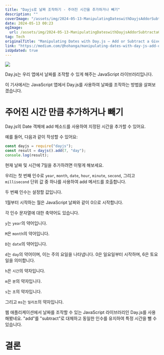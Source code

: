 ```yaml
---
title: "Dayjs로 날짜 조작하기 - 주어진 시간을 추가하거나 빼기"
description: ""
coverImage: "/assets/img/2024-05-13-ManipulatingDateswithDayjsAddorSubtractaGivenAmountofTime_0.png"
date: 2024-05-13 00:23
ogImage: 
  url: /assets/img/2024-05-13-ManipulatingDateswithDayjsAddorSubtractaGivenAmountofTime_0.png
tag: Tech
originalTitle: "Manipulating Dates with Day.js — Add or Subtract a Given Amount of Time"
link: "https://medium.com/@hohanga/manipulating-dates-with-day-js-add-or-subtract-a-given-amount-of-time-2cb91ac8a615"
isUpdated: true
---
```





<img src="/assets/img/2024-05-13-ManipulatingDateswithDayjsAddorSubtractaGivenAmountofTime_0.png" />

Day.js는 우리 앱에서 날짜를 조작할 수 있게 해주는 JavaScript 라이브러리입니다.

이 기사에서는 JavaScript 앱에서 Day.js를 사용하여 날짜를 조작하는 방법을 살펴보겠습니다.

# 주어진 시간 만큼 추가하거나 빼기



Day.js의 Date 객체에 add 메소드를 사용하여 지정된 시간을 추가할 수 있어요.

예를 들어, 다음과 같이 작성할 수 있어요:

```js
const dayjs = require("dayjs");
const result = dayjs().add(7, "day");
console.log(result);
```

현재 날짜 및 시간에 7일을 추가하려면 이렇게 해보세요.



우리는 첫 번째 인수로 `year`, `month`, `date`, `hour`, `minute`, `second`, 그리고 `millisecond` 단위 값 중 하나를 사용하여 add 메서드를 호출합니다.

두 번째 인수는 설정할 값입니다.

1월부터 시작하는 월은 JavaScript 날짜와 같이 0으로 시작합니다.

각 인수 문자열에 대한 축약어도 있습니다.



`y`는 `year`의 약어입니다.

`M`은 `month`의 약어입니다.

`D`는 `date`의 약어입니다.

`d`는 `day`의 약어이며, 이는 주의 요일을 나타냅니다. 0은 일요일부터 시작하며, 6은 토요일을 의미합니다.



`h`은 `시간`의 약자입니다.

`m`은 `분`의 약자입니다.

`s`는 `초`의 약자입니다.

그리고 `ms`는 `밀리초`의 약자입니다.



웹 애플리케이션에서 날짜를 조작할 수 있는 JavaScript 라이브러리인 Day.js를 사용해봤네요. "add"를 "subtract"로 대체하고 동일한 인수를 유지하여 특정 시간을 뺄 수 있습니다.

# 결론